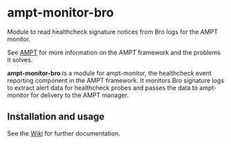 # ampt-monitor-bro

Module to read healthcheck signature notices from Bro logs for the AMPT
monitor.

See [AMPT][ampt] for more information on the AMPT framework and the problems
it solves.

**ampt-monitor-bro** is a module for ampt-monitor, the healthcheck event
reporting component in the AMPT framework. It monitors Bro signature logs to
extract alert data for healthcheck probes and passes the data to ampt-monitor
for delivery to the AMPT manager.

## Installation and usage

See the [Wiki][wiki] for further documentation.


[ampt]: https://github.com/nids-io/ampt-manager/wiki/AMPT
[wiki]: https://github.com/nids-io/ampt-monitor/wiki/

